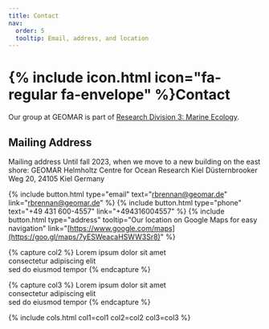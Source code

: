 ```yaml
---
title: Contact
nav:
  order: 5
  tooltip: Email, address, and location
---
```


# {% include icon.html icon="fa-regular fa-envelope" %}Contact

Our group at GEOMAR is part of [Research Division 3: Marine Ecology](https://www.geomar.de/en/research/fb3/overview).

## Mailing Address

Mailing address Until fall 2023, when we move to a new building on the east shore: 
  GEOMAR Helmholtz Centre for Ocean Research Kiel
  Düsternbrooker Weg 20, 24105 Kiel
  Germany

{%
  include button.html
  type="email"
  text="rbrennan@geomar.de"
  link="rbrennan@geomar.de"
%}
{%
  include button.html
  type="phone"
  text="+49 431 600-4557"
  link="+494316004557"
%}
{%
  include button.html
  type="address"
  tooltip="Our location on Google Maps for easy navigation"
  link="[https://www.google.com/maps](https://goo.gl/maps/7yESWeacaHSWW3Sr8)"
%}

{% capture col2 %}
Lorem ipsum dolor sit amet  
consectetur adipiscing elit  
sed do eiusmod tempor
{% endcapture %}

{% capture col3 %}
Lorem ipsum dolor sit amet  
consectetur adipiscing elit  
sed do eiusmod tempor
{% endcapture %}

{% include cols.html col1=col1 col2=col2 col3=col3 %}
